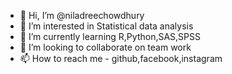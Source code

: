 - 👋 Hi, I’m @niladreechowdhury
- 👀 I’m interested in Statistical data analysis
- 🌱 I’m currently learning R,Python,SAS,SPSS
- 💞️ I’m looking to collaborate on team work
- 📫 How to reach me - github,facebook,instagram

<!---
niladreechowdhury/niladreechowdhury is a ✨ special ✨ repository because its `README.md` (this file) appears on your GitHub profile.
You can click the Preview link to take a look at your changes.
--->
